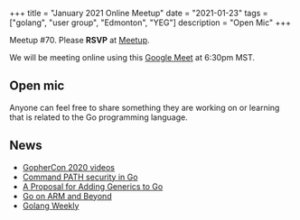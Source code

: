 +++
title = "January 2021 Online Meetup"
date = "2021-01-23"
tags = ["golang", "user group", "Edmonton", "YEG"]
description = "Open Mic"
+++

Meetup #70. Please **RSVP** at [Meetup](https://www.meetup.com/startupedmonton/events/bclwwpycccbhc/).

We will be meeting online using this [Google Meet](https://meet.google.com/moa-zbzy-fct) at 6:30pm MST.

## Open mic

Anyone can feel free to share something they are working on or learning  that is related to the Go programming language.

## News

* [GopherCon 2020 videos](https://www.youtube.com/playlist?list=PL2ntRZ1ySWBfUint2hCE1JRxRWChloasB)
* [Command PATH security in Go](https://blog.golang.org/path-security)
* [A Proposal for Adding Generics to Go](https://blog.golang.org/generics-proposal)
* [Go on ARM and Beyond](https://blog.golang.org/ports)
* [Golang Weekly](https://golangweekly.com/)
